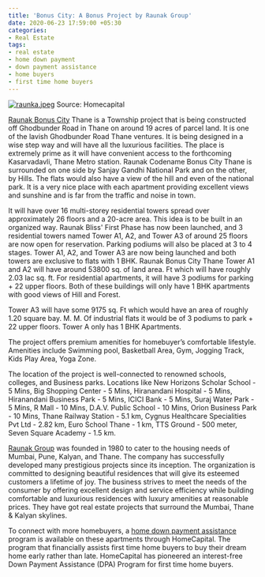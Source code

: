 ```yaml
---
title: 'Bonus City: A Bonus Project by Raunak Group'
date: 2020-06-23 17:59:00 +05:30
categories:
- Real Estate
tags:
- real estate
- home down payment
- down payment assistance
- home buyers
- first time home buyers
---
```


[![raunka.jpeg](/uploads/raunka.jpeg)](https://homecapital.in/property/329/Bonus-City-1-BHK)
Source: Homecapital

[Raunak Bonus City](https://homecapital.in/property/329/Bonus-City-1-BHK) Thane is a Township project that is being constructed off Ghodbunder Road in Thane on around 19 acres of parcel land. It is one of the lavish Ghodbunder Road Thane ventures. It is being designed in a wise step way and will have all the luxurious facilities. The place is extremely prime as it will have convenient access to the forthcoming Kasarvadavli, Thane Metro station. Raunak Codename Bonus City Thane is surrounded on one side by Sanjay Gandhi National Park and on the other, by Hills. The flats would also have a view of the hill and even of the national park. It is a very nice place with each apartment providing excellent views and sunshine and is far from the traffic and noise in town.

It will have over 16 multi-storey residential towers spread over approximately 26 floors and a 20-acre area. This idea is to be built in an organized way. Raunak Bliss' First Phase has now been launched, and 3 residential towers named Tower A1, A2, and Tower A3 of around 25 floors are now open for reservation. Parking podiums will also be placed at 3 to 4 stages. Tower A1, A2, and Tower A3 are now being launched and both towers are exclusive to flats with 1 BHK. Raunak Bonus City Thane Tower A1 and A2 will have around 53800 sq. of land area. Ft which will have roughly 2.03 lac sq. ft. For residential apartments, it will have 3 podiums for parking + 22 upper floors. Both of these buildings will only have 1 BHK apartments with good views of Hill and Forest.


Tower A3 will have some 9175 sq. Ft which would have an area of roughly 1.20 square bay. M. M. Of industrial flats it would be of 3 podiums to park + 22 upper floors. Tower A only has 1 BHK Apartments.

The project offers premium amenities for homebuyer’s comfortable lifestyle. Amenities include Swimming pool, Basketball Area, Gym, Jogging Track, Kids Play Area, Yoga Zone. 

The location of the project is well-connected to renowned schools, colleges, and Business parks. Locations like New Horizons Scholar School - 5 Mins, Big Shopping Center - 5 Mins, Hiranandani Hospital - 5 Mins, Hiranandani Business Park - 5 Mins, ICICI Bank - 5 Mins, Suraj Water Park - 5 Mins, R Mall - 10 Mins, D.A.V. Public School - 10 Mins, Orion Business Park - 10 Mins, Thane Railway Station - 5.1 km, Cygnus Healthcare Specialities Pvt Ltd - 2.82 km, Euro School Thane - 1 km, TTS Ground - 500 meter, Seven Square Academy - 1.5 km.

[Raunak Group](https://homecapital.in/offering/developer/raunak-group) was founded in 1980 to cater to the housing needs of Mumbai, Pune, Kalyan, and Thane. The company has successfully developed many prestigious projects since its inception. The organization is committed to designing beautiful residences that will give its esteemed customers a lifetime of joy. The business strives to meet the needs of the consumer by offering excellent design and service efficiency while building comfortable and luxurious residences with luxury amenities at reasonable prices. They have got real estate projects that surround the Mumbai, Thane & Kalyan skylines.

To connect with more homebuyers, a [home down payment assistance](https://homecapital.in) program is available on these apartments through HomeCapital. The program that financially assists first time home buyers to buy their dream home early rather than late. HomeCapital has pioneered an interest-free Down Payment Assistance (DPA) Program for first time home buyers.
